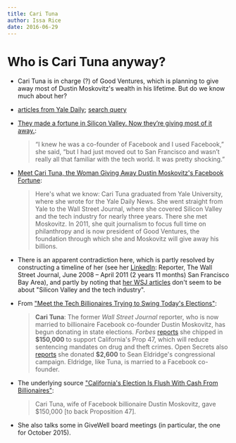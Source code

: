 ```yaml
---
title: Cari Tuna
author: Issa Rice
date: 2016-06-29
---
```


# Who is Cari Tuna anyway?

- Cari Tuna is in charge (?) of Good Ventures, which is planning to give away most of Dustin Moskovitz's wealth in his lifetime.
But do we know much about her?

- [articles from Yale Daily](http://yaledailynews.com/blog/author/carituna/page/2/); [search query](https://encrypted.google.com/search?hl=en&q=cari%20tuna%20%22Yale%20Daily%20News%22)

- [They made a fortune in Silicon Valley\. Now they’re giving most of it away\.](https://www.washingtonpost.com/business/billionaire-couple-give-plenty-to-charity-but-they-do-quite-a-bit-of-homework/2014/12/26/19fae34c-86d6-11e4-b9b7-b8632ae73d25_story.html):

    > “I knew he was a co-founder of Facebook and I used Facebook,” she said, “but I had just moved out to San Francisco and wasn’t really all that familiar with the tech world. It was pretty shocking.”

- [Meet Cari Tuna, the Woman Giving Away Dustin Moskovitz's Facebook Fortune](http://www.insidephilanthropy.com/tech-philanthropy/2013/9/12/meet-cari-tuna-the-woman-giving-away-dustin-moskovitzs-faceb.html):

    > Here's what we know: Cari Tuna graduated from Yale University, where she wrote for the Yale Daily News. She went straight from Yale to the Wall Street Journal, where she covered Silicon Valley and the tech industry for nearly three years. There she met Moskovitz. In 2011, she quit journalism to focus full time on philanthropy and is now president of Good Ventures, the foundation through which she and Moskovitz will give away his billions.

- There is an apparent contradiction here, which is partly resolved by constructing a timeline of her (see her [LinkedIn](https://www.linkedin.com/in/cari-tuna-3238898): Reporter, The Wall Street Journal, June 2008 – April 2011 (2 years 11 months) San Francisco Bay Area), and partly by noting that [her WSJ articles](http://topics.wsj.com/person/T/cari-tuna/6189) don't seem to be about "Silicon Valley and the tech industry".

- From ["Meet the Tech Billionaires Trying to Swing Today's Elections"](http://valleywag.gawker.com/meet-the-tech-billionaires-trying-to-swing-todays-elect-1654704395):

    > **Cari Tuna**: The former *Wall Street Journal* reporter, who is
now married to billionaire Facebook co-founder Dustin Moskovitz, has
begun donating in state elections. *Forbes*
[reports](http://www.forbes.com/sites/katiasavchuk/2014/11/04/californias-election-is-flush-with-cash-from-billionaires/)
she chipped in **\$150,000** to support California's Prop 47, which will
reduce sentencing mandates on drug and theft crimes. Open Secrets also
[reports](https://www.opensecrets.org/usearch/index.php?q=Cari+Tuna&cx=010677907462955562473%3Anlldkv0jvam&cof=FORID%3A11&siteurl=https%3A%2F%2Fwww.opensecrets.org%2F)
she donated **\$2,600** to Sean Eldridge's congressional campaign.
Eldridge, like Tuna, is married to a Facebook co-founder.

- The underlying source ["California's Election Is Flush With Cash From Billionaires"](https://web.archive.org/web/20150811123028/http://www.forbes.com/sites/katiasavchuk/2014/11/04/californias-election-is-flush-with-cash-from-billionaires/):

    > Cari Tuna, wife of Facebook billionaire Dustin Moskovitz, gave $150,000 [to back Proposition 47].

- She also talks some in GiveWell board meetings (in particular, the one for October 2015).
